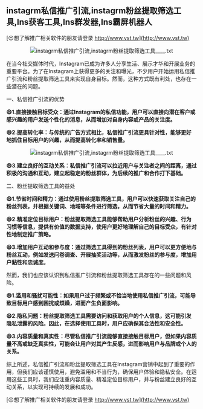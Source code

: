 ## **instagrm私信推广引流,instagrm粉丝提取筛选工具,Ins获客工具,Ins群发器,Ins霸屏机器人**

[😍想了解推广相关软件的朋友请登录 http://www.vst.tw](http://www.vst.tw)

 <center><img src="https://vst.tw/MP4/tuiguang/png/2.png" alt="instagrm私信推广引流,instagrm粉丝提取筛选工具____.txt"></center>

在当今社交媒体时代，Instagram已成为许多人分享生活、展示才华和开展业务的重要平台。为了在Instagram上获得更多的关注和曝光，不少用户开始运用私信推广引流和粉丝提取筛选工具来实现自身目标。然而，这种方式既有利处，也存在一些潜在的问题。

一、私信推广引流的优势

**😄1.直接接触目标受众：通过Instagram的私信功能，用户可以直接向潜在客户或感兴趣的用户发送个性化的消息，从而增加对自身内容或产品的关注度。**

**😄2.提高转化率：与传统的广告方式相比，私信推广引流更具针对性，能够更好地抓住目标用户的兴趣，从而提高转化率和销售量。**

 <center><img src="https://vst.tw/MP4/tuiguang/png/8.png" alt="instagrm私信推广引流,instagrm粉丝提取筛选工具____.txt"></center>

**😄3.建立良好的互动关系：私信推广引流可以拉近用户与关注者之间的距离，通过积极的沟通和互动，建立起稳定的粉丝群体，为后续的推广和合作打下基础。**

二、粉丝提取筛选工具的益处

**😄1.节省时间和精力：通过使用粉丝提取筛选工具，用户可以快速获取关注自己的粉丝列表，并根据关键词、地域等条件进行筛选，从而节省大量的时间和精力。**

**😄2.精准定位目标用户：粉丝提取筛选工具能够帮助用户分析粉丝的兴趣、行为习惯等信息，提供有价值的数据支持，使用户更好地理解自己的目标受众，有针对性地制定推广策略。**

**😄3.增加用户互动和参与度：通过筛选工具得到的粉丝列表，用户可以更方便地与粉丝互动，例如发送问卷调查、开展抽奖活动等，从而激发粉丝的参与度，增加用户黏性和忠诚度。**

然而，我们也应该认识到私信推广引流和粉丝提取筛选工具存在的一些问题和风险。

**😄1.滥用和骚扰可能性：如果用户过于频繁或不恰当地使用私信推广引流，可能导致目标用户感到困扰或烦躁，进而产生负面影响。**

**😄2.隐私问题：粉丝提取筛选工具需要访问和获取用户的个人信息，这可能引发隐私泄露的风险。因此，在选择使用工具时，用户应确保其合法性和安全性。**

**😄3.内容质量和真实性：尽管私信推广引流能够直接接触目标用户，但如果内容质量不高或缺乏真实性，可能会让用户对其产生反感，进而影响用户与品牌或个人的关系。**

综上所述，私信推广引流和粉丝提取筛选工具在Instagram营销中起到了重要的作用，但我们应该谨慎使用，避免滥用和不当行为，确保用户体验和隐私安全。在运用这些工具时，我们应注重内容质量、精准定位目标用户，并与粉丝建立良好的互动关系，以实现可持续的发展和成功。

[😍想了解推广相关软件的朋友请登录 http://www.vst.tw](http://www.vst.tw)



